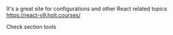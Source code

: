 It's a great site for configurations and other React related topics
https://react-v9.holt.courses/

Check section tools